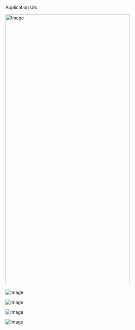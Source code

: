 Application UIs


<img width="393" height="852" alt="Image" src="https://github.com/user-attachments/assets/874d01b8-af7a-496e-bf79-e09039a88568" />

![Image](https://github.com/user-attachments/assets/335f2758-38e0-4284-af29-196fc20d475c)

![Image](https://github.com/user-attachments/assets/d7781fbf-b625-4f90-8519-c8d932306e6a)

![Image](https://github.com/user-attachments/assets/ab14d6ff-dca8-4eb1-9dc9-6bbff53ebd6e)

![Image](https://github.com/user-attachments/assets/3d6ea8c1-5c80-4549-9be0-470237ba9f99)
